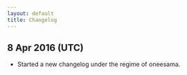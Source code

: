 ```yaml
---
layout: default
title: Changelog
---
```


## 8 Apr 2016 (UTC)

* Started a new changelog under the regime of oneesama.
